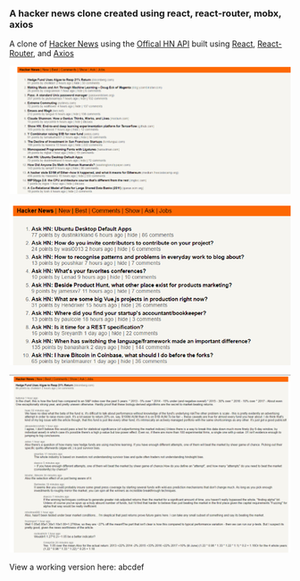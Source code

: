 ### A hacker news clone created using react, react-router, mobx, axios

A clone of [Hacker News](https://news.ycombinator.com/) using the [Offical HN API](https://github.com/HackerNews/API) built using [React](https://facebook.github.io/react/), [React-Router](https://github.com/ReactTraining/react-router), and [Axios](https://github.com/mzabriskie/axios)

![Home Page](https://github.com/alec-david/hnReactClone/blob/master/imgs/HNReactBestStories.PNG "Home Page")

![Ask Page](https://github.com/alec-david/hnReactClone/blob/master/imgs/HNReactAskStories.PNG "Ask Page")

![Story Comments](https://github.com/alec-david/hnReactClone/blob/master/imgs/HNReactStoryComments.PNG "Story Comments")

View a working version here: abcdef

